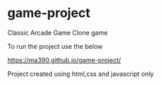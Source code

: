# game-project

Classic Arcade Game Clone game
                 
                 
  To run the project use the below 
                  
   https://ma390.github.io/game-project/
                  
  Project created using html,css and javascript only                
                  
